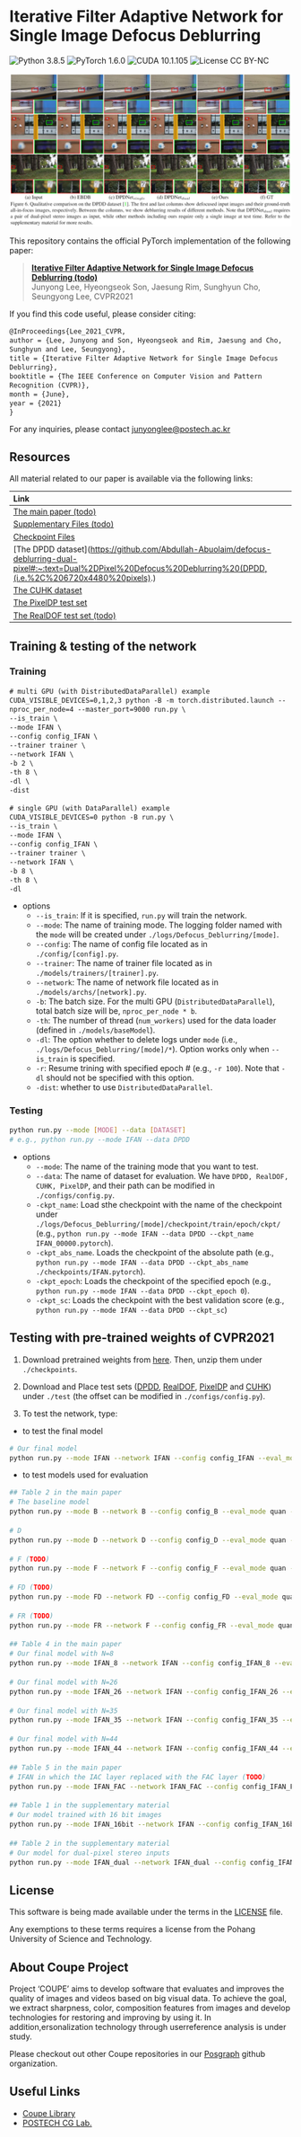 
# Iterative Filter Adaptive Network for Single Image Defocus Deblurring
![Python 3.8.5](https://img.shields.io/badge/python-3.8.5-green.svg?style=plastic)
![PyTorch 1.6.0](https://img.shields.io/badge/PyTorch-1.6.0-green.svg?style=plastic)
![CUDA 10.1.105](https://img.shields.io/badge/CUDA-10.1.105-green.svg?style=plastic)
![License CC BY-NC](https://img.shields.io/badge/license-GNU_AGPv3-blue.svg?style=plastic)

![Teaser image](./assets/figure.jpg)

This repository contains the official PyTorch implementation of the following paper:

> **[Iterative Filter Adaptive Network for Single Image Defocus Deblurring (todo)](http://cg.postech.ac.kr/papers/2020_CGI_JY.pdf)**<br>
> Junyong Lee, Hyeongseok Son, Jaesung Rim, Sunghyun Cho, Seungyong Lee, CVPR2021

If you find this code useful, please consider citing:
```
@InProceedings{Lee_2021_CVPR,
author = {Lee, Junyong and Son, Hyeongseok and Rim, Jaesung and Cho, Sunghyun and Lee, Seungyong},
title = {Iterative Filter Adaptive Network for Single Image Defocus Deblurring},
booktitle = {The IEEE Conference on Computer Vision and Pattern Recognition (CVPR)},
month = {June},
year = {2021}
}
```

For any inquiries, please contact [junyonglee@postech.ac.kr](mailto:junyonglee@postech.ac.kr)

## Resources

All material related to our paper is available via the following links:

| Link |
| :-------------- |
| [The main paper (todo)](https://drive.google.com/file/d/1mRVo3JefkgRd2VdJvG5M-8xWtvl60ZWg/view?usp=sharing) |
| [Supplementary Files (todo)](https://drive.google.com/file/d/1sQTGHEcko2HxoIvneyrot3bUabPrN5l1/view?usp=sharing) |
| [Checkpoint Files](https://drive.google.com/file/d/1Xl8cXmhlD1DjaYNcroRLMjYR3C9QplNs/view?usp=sharing) |
| [The DPDD dataset](https://github.com/Abdullah-Abuolaim/defocus-deblurring-dual-pixel#:~:text=Dual%2DPixel%20Defocus%20Deblurring%20(DPDD,(i.e.%2C%206720x4480%20pixels).) |
| [The CUHK dataset](http://www.cse.cuhk.edu.hk/~leojia/projects/dblurdetect/dataset.html) |
| [The PixelDP test set](https://ln2.sync.com/dl/ec54aa480/b28q2xma-9xa3w5tx-ss2cv7dg-2yx935qs/view/default/10770664900008) |
| [The RealDOF test set (todo)](https://drive.google.com/file/d/1Xl8cXmhlD1DjaYNcroRLMjYR3C9QplNs/view?usp=sharing) |

## Training & testing of the network
### Training
```
# multi GPU (with DistributedDataParallel) example
CUDA_VISIBLE_DEVICES=0,1,2,3 python -B -m torch.distributed.launch --nproc_per_node=4 --master_port=9000 run.py \
--is_train \
--mode IFAN \
--config config_IFAN \
--trainer trainer \
--network IFAN \
-b 2 \
-th 8 \
-dl \
-dist

# single GPU (with DataParallel) example
CUDA_VISIBLE_DEVICES=0 python -B run.py \
--is_train \
--mode IFAN \
--config config_IFAN \
--trainer trainer \
--network IFAN \
-b 8 \
-th 8 \
-dl
```
* options
    * `--is_train`: If it is specified, `run.py` will train the network.  
    * `--mode`: The name of training mode. The logging folder named with the `mode` will be created under `./logs/Defocus_Deblurring/[mode]`. 
    * `--config`: The name of config file located as in `./config/[config].py`.
    * `--trainer`: The name of trainer  file located as in `./models/trainers/[trainer].py`.
    * `--network`: The name of network file located as in `./models/archs/[network].py`.
    * `-b`: The batch size. For the multi GPU (`DistributedDataParallel`), total batch size will be, `nproc_per_node * b`.
    * `-th`: The number of thread (`num_workers`) used for the data loader (defined in `./models/baseModel`).
    * `-dl`: The option whether to delete logs under `mode` (i.e., `./logs/Defocus_Deblurring/[mode]/*`). Option works only when `--is_train` is specified.
    * `-r`: Resume trining with specified epoch # (e.g., `-r 100`). Note that `-dl` should not be specified with this option.
    * `-dist`: whether to use `DistributedDataParallel`.

### Testing
```bash
python run.py --mode [MODE] --data [DATASET]
# e.g., python run.py --mode IFAN --data DPDD
```
* options
    * `--mode`: The name of the training mode that you want to test.
    * `--data`: The name of dataset for evaluation. We have `DPDD, RealDOF, CUHK, PixelDP`, and their path can be modified in `./configs/config.py`.
    * `-ckpt_name`: Load sthe checkpoint with the name of the checkpoint under `./logs/Defocus_Deblurring/[mode]/checkpoint/train/epoch/ckpt/` (e.g., `python run.py --mode IFAN --data DPDD --ckpt_name IFAN_00000.pytorch`).
    * `-ckpt_abs_name`. Loads the checkpoint of the absolute path (e.g., `python run.py --mode IFAN --data DPDD --ckpt_abs_name ./checkpoints/IFAN.pytorch`).
    * `-ckpt_epoch`: Loads the checkpoint of the specified epoch (e.g., `python run.py --mode IFAN --data DPDD --ckpt_epoch 0`). 
    * `-ckpt_sc`: Loads the checkpoint with the best validation score (e.g., `python run.py --mode IFAN --data DPDD --ckpt_sc`)    

## Testing with pre-trained weights of CVPR2021
1. Download pretrained weights from [here](https://drive.google.com/file/d/1Xl8cXmhlD1DjaYNcroRLMjYR3C9QplNs/view?usp=sharing).
Then, unzip them under `./checkpoints`.

2. Download and Place test sets ([DPDD](temp), [RealDOF](temp), [PixelDP](temp) and [CUHK](temp)) under `./test` (the offset can be modified in `./configs/config.py`).

3. To test the network, type:
* to test the final model 
```bash
# Our final model 
python run.py --mode IFAN --network IFAN --config config_IFAN --eval_mode quan --data DPDD --ckpt_abs_name checkpoints/IFAN.pytorch
```

* to test models used for evaluation
```bash
## Table 2 in the main paper
# The baseline model
python run.py --mode B --network B --config config_B --eval_mode quan --data DPDD --ckpt_abs_name checkpoints/B.pytorch

# D
python run.py --mode D --network D --config config_D --eval_mode quan --data DPDD --ckpt_abs_name checkpoints/D.pytorch

# F (TODO)
python run.py --mode F --network F --config config_F --eval_mode quan --data DPDD --ckpt_abs_name checkpoints/F.pytorch

# FD (TODO)
python run.py --mode FD --network FD --config config_FD --eval_mode quan --data DPDD --ckpt_abs_name checkpoints/FD.pytorch

# FR (TODO)
python run.py --mode FR --network F --config config_FR --eval_mode quan --data DPDD --ckpt_abs_name checkpoints/FR.pytorch

## Table 4 in the main paper
# Our final model with N=8 
python run.py --mode IFAN_8 --network IFAN --config config_IFAN_8 --eval_mode quan --data DPDD --ckpt_abs_name checkpoints/IFAN_8.pytorch

# Our final model with N=26
python run.py --mode IFAN_26 --network IFAN --config config_IFAN_26 --eval_mode quan --data DPDD --ckpt_abs_name checkpoints/IFAN_26.pytorch

# Our final model with N=35
python run.py --mode IFAN_35 --network IFAN --config config_IFAN_35 --eval_mode quan --data DPDD --ckpt_abs_name checkpoints/IFAN_35.pytorch

# Our final model with N=44
python run.py --mode IFAN_44 --network IFAN --config config_IFAN_44 --eval_mode quan --data DPDD --ckpt_abs_name checkpoints/IFAN_44.pytorch

## Table 5 in the main paper
# IFAN in which the IAC layer replaced with the FAC layer (TODO)
python run.py --mode IFAN_FAC --network IFAN_FAC --config config_IFAN_FAC --eval_mode quan --data DPDD --ckpt_abs_name checkpoints/IFAN_FAC.pytorch

## Table 1 in the supplementary material
# Our model trained with 16 bit images
python run.py --mode IFAN_16bit --network IFAN --config config_IFAN_16bit --eval_mode quan --data DPDD --ckpt_abs_name checkpoints/IFAN_16bit.pytorch

## Table 2 in the supplementary material
# Our model for dual-pixel stereo inputs
python run.py --mode IFAN_dual --network IFAN_dual --config config_IFAN --eval_mode quan --data DPDD --ckpt_abs_name checkpoints/IFAN_dual.pytorch
```

## License ##
This software is being made available under the terms in the [LICENSE](LICENSE) file.

Any exemptions to these terms requires a license from the Pohang University of Science and Technology.

## About Coupe Project ##
Project ‘COUPE’ aims to develop software that evaluates and improves the quality of images and videos based on big visual data. To achieve the goal, we extract sharpness, color, composition features from images and develop technologies for restoring and improving by using it. In addition,ersonalization technology through userreference analysis is under study.  
    
Please checkout out other Coupe repositories in our [Posgraph](https://github.com/posgraph) github organization.

## Useful Links ##
* [Coupe Library](http://coupe.postech.ac.kr/)
* [POSTECH CG Lab.](http://cg.postech.ac.kr/)
